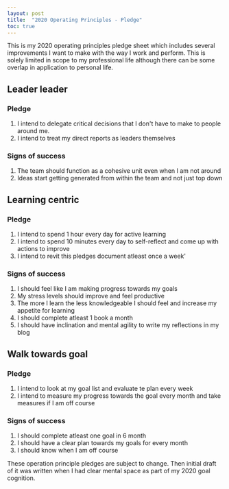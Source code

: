 ```yaml
---
layout: post
title:  "2020 Operating Principles - Pledge"
toc: true
---
```

This is my 2020 operating principles pledge sheet which includes several improvements I want to make with the way I work and perform. This is solely limited in scope to my professional life although there can be some overlap in application to personal life.

## Leader leader
### Pledge
1. I intend to delegate critical decisions that I don't have to make to people around me. 
2. I intend to treat my direct reports as leaders themselves

### Signs of success
1. The team should function as a cohesive unit even when I am not around
2. Ideas start getting generated from within the team and not just top down


## Learning centric
### Pledge
1. I intend to spend 1 hour every day for active learning
2. I intend to spend 10 minutes every day to self-reflect and come up with actions to improve
3. I intend to revit this pledges document atleast once a week'

### Signs of success
1. I should feel like I am making progress towards my goals
2. My stress levels should improve and feel productive
3. The more I learn the less knowledgeable I should feel and increase my appetite for learning
4. I should complete atleast 1 book a month
5. I should have inclination and mental agility to write my reflections in my blog

## Walk towards goal
### Pledge
1. I intend to look at my goal list and evaluate te plan every week
2. I intend to measure my progress towards the goal every month and take measures if I am off course

### Signs of success
1. I should complete atleast one goal in 6 month
2. I should have a clear plan towards my goals for every month
3. I should know when I am off course


These operation principle pledges are subject to change. Then initial draft of it was written when I had clear mental space as part of my 2020 goal cognition.
